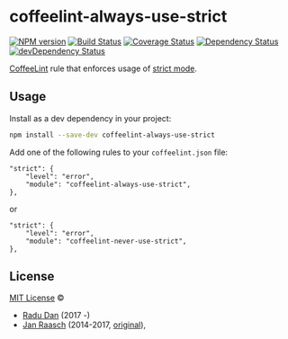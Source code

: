 # coffeelint-always-use-strict

[![NPM version][npm-image]][npm-url]
[![Build Status][circle-image]][circle-url]
[![Coverage Status][coveralls-image]][coveralls-url]
[![Dependency Status][depstat-image]][depstat-url]
[![devDependency Status][devdepstat-image]][devdepstat-url]

[CoffeeLint][coffeelint] rule that enforces usage of [strict mode][moz-strictmode-doc].

## Usage

Install as a dev dependency in your project:

```sh
npm install --save-dev coffeelint-always-use-strict
```

Add one of the following rules to your `coffeelint.json` file:


```
"strict": {
    "level": "error",
    "module": "coffeelint-always-use-strict",
},
```

or

```
"strict": {
    "level": "error",
    "module": "coffeelint-never-use-strict",
},
```

## License

[MIT License](http://en.wikipedia.org/wiki/MIT_License) ©

* [Radu Dan](https://github.com/za-creature) (2017 -)
* [Jan Raasch](http://janraasch.com) (2014-2017, [original](original)),

[original]: https://github.com/janraasch/coffeelint-use-strict

[coffeelint]: http://www.coffeelint.org
[moz-strictmode-doc]: https://developer.mozilla.org/en-US/docs/Web/JavaScript/Reference/Strict_mode

[npm-url]: https://npmjs.org/package/coffeelint-always-use-strict
[npm-image]: http://img.shields.io/npm/v/coffeelint-always-use-strict.svg

[circle-url]: https://circleci.com/gh/za-creature/coffeelint-always-use-strict/tree/master
[circle-image]: https://circleci.com/gh/za-creature/coffeelint-always-use-strict/tree/master.svg?style=shield

[coveralls-url]: https://coveralls.io/r/za-creature/coffeelint-always-use-strict
[coveralls-image]: https://coveralls.io/repos/za-creature/coffeelint-always-use-strict/badge.svg

[depstat-url]: https://david-dm.org/za-creature/coffeelint-always-use-strict
[depstat-image]: https://david-dm.org/za-creature/coffeelint-always-use-strict.svg

[devdepstat-url]: https://david-dm.org/za-creature/coffeelint-always-use-strict#info=devDependencies
[devdepstat-image]: https://david-dm.org/za-creature/coffeelint-always-use-strict/dev-status.svg

